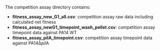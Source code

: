 
The competition assay directory contains:
- **fitness_assay_new_G1_all.csv**: competition assay raw data including calculated net fitness
- **fitness_assay_newG1_timepoint_wash_pellet.csv**: competition assay timepoint data against PA14 WT
- **fitness_assay_pilA_timepoint.csv**: competition assay timepoint data against PA14∆pilA